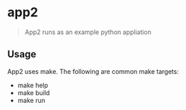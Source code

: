 # app2

> App2 runs as an example python appliation

## Usage

App2 uses make. The following are common make targets:

* make help
* make build
* make run
